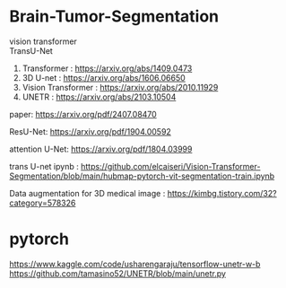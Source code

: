 # Brain-Tumor-Segmentation

vision transformer  
TransU-Net   

1. Transformer : https://arxiv.org/abs/1409.0473
2. 3D U-net : https://arxiv.org/abs/1606.06650
3. Vision Transformer : https://arxiv.org/abs/2010.11929
4. UNETR : https://arxiv.org/abs/2103.10504

paper: https://arxiv.org/pdf/2407.08470

ResU-Net: https://arxiv.org/pdf/1904.00592

attention U-Net: https://arxiv.org/pdf/1804.03999

trans U-net ipynb : https://github.com/elcaiseri/Vision-Transformer-Segmentation/blob/main/hubmap-pytorch-vit-segmentation-train.ipynb

Data augmentation for 3D medical image : https://kimbg.tistory.com/32?category=578326

# pytorch 
https://www.kaggle.com/code/usharengaraju/tensorflow-unetr-w-b  
https://github.com/tamasino52/UNETR/blob/main/unetr.py
